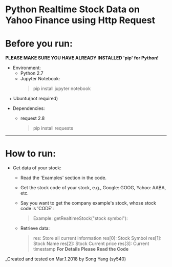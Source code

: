 # Python Realtime Stock Data on Yahoo Finance using Http Request

# Before you run:
  **PLEASE MAKE SURE YOU HAVE ALREADY INSTALLED 'pip' for Python!**
  * Environment:
    + Python 2.7
    + Jupyter Notebook:
      > pip install jupyter notebook

    + Ubuntu(not required)

  * Dependencies:

    + request 2.8
      > pip install requests

--------------------------------------------------------------------------------

# How to run:
  * Get data of your stock:
    - Read the 'Examples' section in the code.
    - Get the stock code of your stock, e.g., Google: GOOG, Yahoo: AABA, etc.
    - Say you want to get the company example's stock, whose stock code is 'CODE':
      > Example: getRealtimeStock("stock symbol"):

    - Retrieve data:
      > res: Store all current information
        res[0]: Stock Symbol
        res[1]: Stock Name
        res[2]: Stock Current price
        res[3]: Current timestamp
    **For Details Please Read the Code**

_Created and tested on Mar.1.2018 by Song Yang (sy540)
